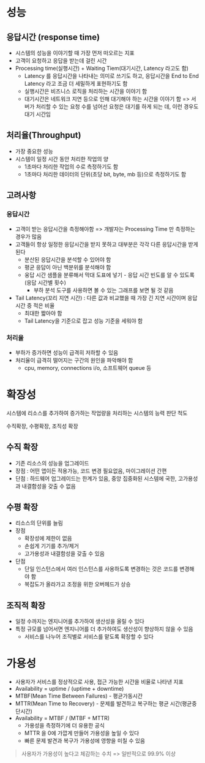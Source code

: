 # 성능
## 응답시간 (response time)
- 시스템의 성능을 이야기할 때 가장 먼저 떠오르는 지표
- 고객이 요청하고 응답을 받는데 걸린 시간
- Processing time(실행시간) + Waiting Tiem(대기시간, Latency 라고도 함)
   - Latency 를 응답시간을 나타내는 의미로 쓰기도 하고, 응답시간을 End to End Latency 라고 조금 더 세밀하게 표현하기도 함
   - 실행시간은 비즈니스 로직을 처리하는 시간을 이야기 함
   - 대기시간은 네트워크 지연 등으로 인해 대기해야 하는 시간을 이야기 함 => 서버가 처리할 수 있는 요청 수를 넘어선 요청은 대기를 하게 되는 데, 이런 경우도 대기 시간임

## 처리율(Throughput)
- 가장 중요한 성능
- 시스템이 일정 시간 동안 처리한 작업의 양
  - 1초마다 처리한 작업의 수로 측정하기도 함
  - 1초마다 처리한 데이터의 단위(초당 bit, byte, mb 등)으로 측정하기도 함

## 고려사항
### 응답시간
  - 고객이 받는 응답시간을 측정해야함 => 개발자는 Processing Time 만 측정하는 경우가 많음
  - 고객들이 항상 일정한 응답시간을 받지 못하고 대부분은 각각 다른 응답시간을 받게 된다
    - 분산된 응답시간을 분석할 수 있어야 함
    - 평균 응답이 아닌 백분위를 분석해야 함
    - 웅답 시간 샘플을 분류해서 막대 도표에 넣기 - 응답 시간 빈도를 알 수 있도록(응답 시간별 횟수)
      - 부하 분석 도구를 사용하면 볼 수 있는 그래프를 보면 될 것 같음
  - Tail Latency(꼬리 지연 시간) : 다른 값과 비교했을 때 가장 긴 지연 시간이며 응답 시간 중 적은 비율
    - 최대한 짧아야 함
    - Tail Latency을 기준으로 잡고 성능 기준을 세워야 함

### 처리율
  - 부하가 증가하면 성능이 급격히 저하할 수 있음
  - 처리율이 급격히 떨어지는 구간의 원인을 파악해야 함
    - cpu, memory, connections i/o, 소프트웨어 queue 등

# 확장성
시스템에 리소스를 추가하여 증가하는 작업량을 처리하는 시스템의 능력 판단 척도

수직확장, 수평확장, 조직성 확장

## 수직 확장
- 기존 리소스의 성능을 업그레이드
- 장점 : 어떤 앱이든 적용가능, 코드 변경 필요없음, 마이그레이션 간편
- 단점 : 하드웨어 업그레이드는 한계가 있음, 중앙 집중화된 시스템에 국한, 고가용성과 내결함성을 갖출 수 없음

## 수평 확장
- 리소스의 단위를 늘림
- 장점
  - 확장성에 제한이 없음
  - 손쉽게 기기를 추가/제거
  - 고가용성과 내결함성을 갖출 수 있음
- 단점
  - 단일 인스턴스에서 여러 인스턴스를 사용하도록 변경하는 것은 코드를 변경해야 함
  - 복잡도가 올라가고 조정을 위한 오버헤드가 상승

## 조직적 확장
- 일정 수까지는 엔지니어를 추가하여 생산성을 올릴 수 있다
- 특정 규모를 넘어서면 엔지니어를 더 추가하여도 생산성이 향상하지 않을 수 있음
  - 서비스를 나누어 조직별로 서비스를 맡도록 확장할 수 있다

# 가용성
- 사용자가 서비스를 정상적으로 사용, 접근 가능한 시간을 비율로 나타낸 지표
- Availability = uptime / (uptime + downtime)
- MTBF(Mean Time Between Failures) - 평균가동시간
- MTTR(Mean Time to Recovery) - 문제를 발견하고 복구하는 평균 시간(평균중단시간)
- Availability = MTBF / (MTBF + MTTR)
  - 가용성을 측정하기에 더 유용한 공식
  - MTTR 을 0에 가깝게 만들어 가용성을 높일 수 있다
  - 빠른 문제 발견과 복구가 가용성에 영향을 미칠 수 있음

> 사용자가 가용성이 높다고 체감하는 수치 => 일반적으로 99.9% 이상
